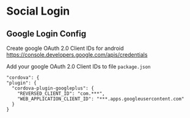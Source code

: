# Social Login

## Google Login Config

Create google OAuth 2.0 Client IDs for android
https://console.developers.google.com/apis/credentials

Add your google OAuth 2.0 Client IDs to file ```package.json```

    "cordova": {
    "plugin": {
      "cordova-plugin-googleplus": {
        "REVERSED_CLIENT_ID": "com.***",
        "WEB_APPLICATION_CLIENT_ID": "***.apps.googleusercontent.com"
      }
    }

